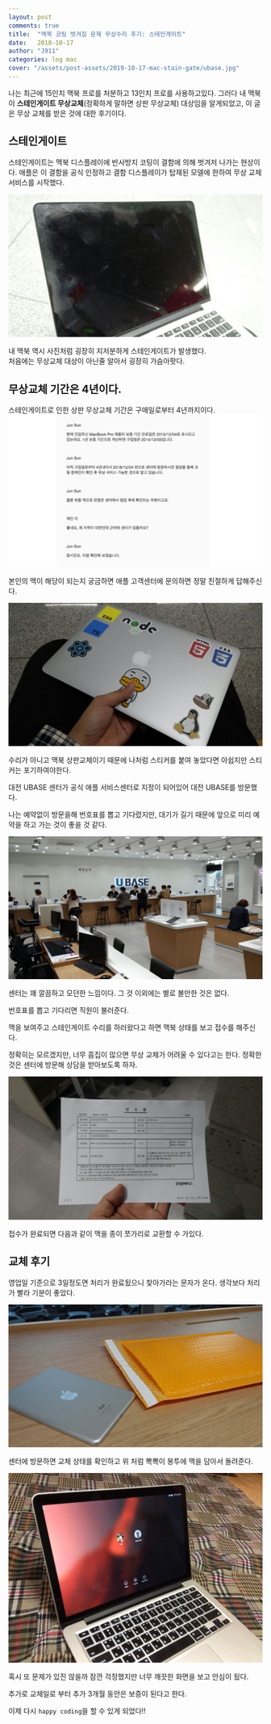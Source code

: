 ```yaml
---
layout: post
comments: true
title:  "맥북 코팅 벗겨짐 문제 무상수리 후기: 스테인게이트"
date:   2018-10-17
author: "J911"
categories: log mac
cover: "/assets/post-assets/2019-10-17-mac-stain-gate/ubase.jpg"
---
```


나는 최근에 15인치 맥북 프로를 처분하고 13인치 프로를 사용하고있다. 그러다 내 맥북이 **스테인게이트 무상교체**(정확하게 말하면 상판 무상교체) 대상임을 알게되었고, 이 글은 무상 교체를 받은 것에 대한 후기이다.

## 스테인게이트
스테인게이트는 맥북 디스플레이에 반사방지 코팅이 결함에 의해 벗겨저 나가는 현상이다. 애플은 이 결함을 공식 인정하고 결함 디스플레이가 탑재된 모델에 한하여 무상 교체 서비스를 시작했다.

![mac-stain-gate](/assets/post-assets/2019-10-17-mac-stain-gate/stain-gate-1.jpg)
 
내 맥북 역시 사진처럼 굉장히 지저분하게 스테인게이트가 발생했다.    
처음에는 무상교체 대상이 아닌줄 알아서 굉장히 가슴아팟다.

## 무상교체 기간은 4년이다.
스테인게이트로 인한 상판 무상교체 기간은 구매일로부터 4년까지이다.
![chat](/assets/post-assets/2019-10-17-mac-stain-gate/chat.png)

본인의 맥이 해당이 되는지 궁금하면 애플 고객센터에 문의하면 정말 친절하게 답해주신다.

![preview](/assets/post-assets/2019-10-17-mac-stain-gate/preview.jpg)

수리가 아니고 맥북 상판교체이기 때문에 나처럼 스티커를 붙여 놓았다면 아쉽지만 스티커는 포기하여야한다. 

대전 UBASE 센터가 공식 애플 서비스센터로 지정이 되어있어 대전 UBASE를 방문했다.

나는 예약없이 방문을해 번호표를 뽑고 기다렸지만, 대기가 길기 때문에 앞으로 미리 예약을 하고 가는 것이 좋을 것 같다.

![ubase](/assets/post-assets/2019-10-17-mac-stain-gate/ubase.jpg)

센터는 꽤 깔끔하고 모던한 느낌이다. 그 것 이외에는 별로 볼만한 것은 없다.

번호표를 뽑고 기다리면 직원이 불러준다.

맥을 보여주고 스테인게이트 수리를 하러왔다고 하면 맥북 상태를 보고 접수를 해주신다. 

정확히는 모르겠지만, 너무 흠집이 많으면 무상 교체가 어려울 수 있다고는 한다. 정확한 것은 센터에 방문해 상담을 받아보도록 하자.

![paper](/assets/post-assets/2019-10-17-mac-stain-gate/paper.jpg)

접수가 완료되면 다음과 같이 맥을 종이 쪼가리로 교환할 수 가있다.

## 교체 후기

영업일 기준으로 3일정도면 처리가 완료됬으니 찾아가라는 문자가 온다. 생각보다 처리가 빨라 기분이 좋았다.

![result](/assets/post-assets/2019-10-17-mac-stain-gate/result.jpg)

센터에 방문하면 교체 상태를 확인하고 위 처럼 뽁뽁이 봉투에 맥을 담아서 돌려준다.

![result2](/assets/post-assets/2019-10-17-mac-stain-gate/result2.jpg)

혹시 또 문제가 있진 않을까 잠깐 걱정했지만 너무 깨끗한 화면을 보고 안심이 됬다.

추가로 교체일로 부터 추가 3개월 동안은 보증이 된다고 한다.

이제 다시 `happy coding`을 할 수 있게 되었다!!
